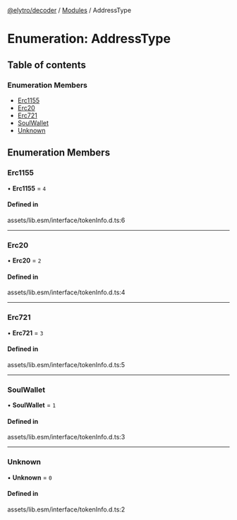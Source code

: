 [@elytro/decoder](../README.md) / [Modules](../modules.md) / AddressType

# Enumeration: AddressType

## Table of contents

### Enumeration Members

- [Erc1155](AddressType.md#erc1155)
- [Erc20](AddressType.md#erc20)
- [Erc721](AddressType.md#erc721)
- [SoulWallet](AddressType.md#soulwallet)
- [Unknown](AddressType.md#unknown)

## Enumeration Members

### Erc1155

• **Erc1155** = ``4``

#### Defined in

assets/lib.esm/interface/tokenInfo.d.ts:6

___

### Erc20

• **Erc20** = ``2``

#### Defined in

assets/lib.esm/interface/tokenInfo.d.ts:4

___

### Erc721

• **Erc721** = ``3``

#### Defined in

assets/lib.esm/interface/tokenInfo.d.ts:5

___

### SoulWallet

• **SoulWallet** = ``1``

#### Defined in

assets/lib.esm/interface/tokenInfo.d.ts:3

___

### Unknown

• **Unknown** = ``0``

#### Defined in

assets/lib.esm/interface/tokenInfo.d.ts:2
